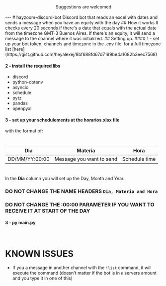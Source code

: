 <div align="center">Suggestions are welcomed</div>
<br>
---
# hayzoom-discord-bot
Discord bot that reads an excel with dates and sends a message when you have an equity with the day
## How it works
It checks every 20 seconds if there's a date that equals with the actual date from the timezone GMT-3 Buenos Aires. If there's an equity, it will send a message to the channel where it was initialized.
## Setting up.
#### 1 - set up your bot token, channels and timezone in the .env file. for a full timezone list [here](https://gist.github.com/heyalexej/8bf688fd67d7199be4a1682b3eec7568)

#### 2 - install the required libs
* discord
* python-dotenv
* asyncio
* schedule
* pytz
* pandas
* openpyxl
#### 3 - set up your schedulements at the horarios.xlsx file 
with the format of:
#
|      Dia       |         Materia          |     Hora      |
|----------------|--------------------------|---------------|
| DD/MM/YY:00:00 | Message you want to send | Schedule time |
#

In the **Dia** column you will set up the Day, Month and Year.

### **DO NOT CHANGE THE NAME HEADERS `Dia, Materia and Hora`**

### **DO NOT CHANGE THE :00:00 PARAMETER IF YOU WANT TO RECEIVE IT AT START OF THE DAY**

#### 3 - py main.py
<br>

# KNOWN ISSUES
* If you a message in another channel with the `!list` command, it will execute the command (doesn't matter if the bot is in `n` servers amount and you type it in one of this)